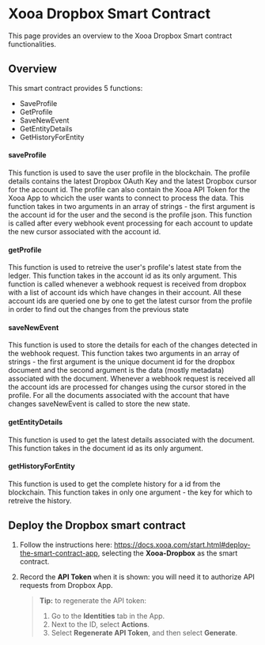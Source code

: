 # Xooa Dropbox Smart Contract

This page provides an overview to the Xooa Dropbox Smart contract functionalities.

## Overview

This smart contract provides 5 functions:

  * SaveProfile
  * GetProfile
  * SaveNewEvent
  * GetEntityDetails
  * GetHistoryForEntity
    
#### saveProfile

This function is used to save the user profile in the blockchain. 
The profile details contains the latest Dropbox OAuth Key and the latest Dropbox cursor for the account id. The profile can also contain the Xooa API Token for the Xooa App to whcich the user wants to connect to process the data.
This function takes in two arguments in an array of strings - the first argument is the account id for the user and the second is the profile json.
This function is called after every webhook event processing for each account to update the new cursor associated with the account id.

#### getProfile

This function is used to retreive the user's profile's latest state from the ledger.
This function takes in the account id as its only argument.
This function is called whenever a webhook request is received from dropbox with a list of account ids which have changes in their account. All these account ids are queried one by one to get the latest cursor from the profile in order to find out the changes from the previous state

#### saveNewEvent

This function is used to store the details for each of the changes detected in the webhook request. 
This function takes two arguments in an array of strings - the first argument is the unique document id for the dropbox document and the second argument is the data (mostly metadata) associated with the document.
Whenever a webhook request is received all the account ids are processed for changes using the cursor stored in the profile. For all the documents associated with the account that have changes saveNewEvent is called to store the new state.

#### getEntityDetails

This function is used to get the latest details associated with the document.
This function takes in the document id as its only argument.

#### getHistoryForEntity

This function is used to get the complete history for a id from the blockchain.
This function takes in only one argument - the key for which to retreive the history.


## Deploy the Dropbox smart contract 
 
1. Follow the instructions here: https://docs.xooa.com/start.html#deploy-the-smart-contract-app, selecting the **Xooa-Dropbox** as the smart contract.

2. Record the **API Token** when it is shown: you will need it to authorize API requests from Dropbox App.

   > **Tip:**  to regenerate the API token: 
   >
   > 1. Go to the **Identities** tab in the App. 
   > 2. Next to the ID, select **Actions**.
   > 3. Select **Regenerate API Token**, and then select **Generate**.


